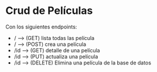 # Crud de Películas

Con los siguientes endpoints:
  - / --> (GET) lista todas las película
  - / --> (POST) crea una película
  - /id --> (GET) detalle de una película
  - /id --> (PUT) actualiza una película
  - /id --> (DELETE) Elimina una película de la base de datos